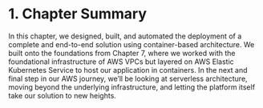 # 1. Chapter Summary

In this chapter, we designed, built, and automated the deployment of a complete and end-to-end solution using container-based architecture. We built onto the foundations from Chapter 7, where we worked with the foundational infrastructure of AWS VPCs but layered on AWS Elastic Kubernetes Service to host our application in containers. In the next and final step in our AWS journey, we’ll be looking at serverless architecture, moving beyond the underlying infrastructure, and letting the platform itself take our solution to new heights.